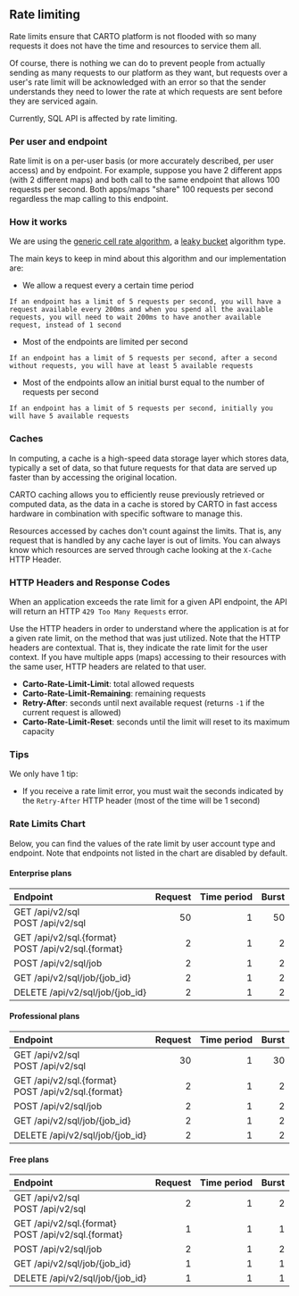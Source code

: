 ## Rate limiting

Rate limits ensure that CARTO platform is not flooded with so many requests it does not have the time and resources to service them all.

Of course, there is nothing we can do to prevent people from actually sending as many requests to our platform as they want, but requests over a user's rate limit will be acknowledged with an error so that the sender understands they need to lower the rate at which requests are sent before they are serviced again.

Currently, SQL API is affected by rate limiting.

### Per user and endpoint

Rate limit is on a per-user basis (or more accurately described, per user access) and by endpoint. For example, suppose you have 2 different apps (with 2 different maps) and both call to the same endpoint that allows 100 requests per second. Both apps/maps "share" 100 requests per second regardless the map calling to this endpoint.


### How it works

We are using the [generic cell rate algorithm](https://en.wikipedia.org/wiki/Generic_cell_rate_algorithm), a [leaky bucket](https://en.wikipedia.org/wiki/Leaky_bucket) algorithm type.

The main keys to keep in mind about this algorithm and our implementation are:
- We allow a request every a certain time period 
```
If an endpoint has a limit of 5 requests per second, you will have a request available every 200ms and when you spend all the available requests, you will need to wait 200ms to have another available request, instead of 1 second
```
- Most of the endpoints are limited per second 
```
If an endpoint has a limit of 5 requests per second, after a second without requests, you will have at least 5 available requests
```
- Most of the endpoints allow an initial burst equal to the number of requests per second 
```
If an endpoint has a limit of 5 requests per second, initially you will have 5 available requests 
```

### Caches

In computing, a cache is a high-speed data storage layer which stores data, typically a set of data, so that future requests for that data are served up faster than by accessing the original location.

CARTO caching allows you to efficiently reuse previously retrieved or computed data, as the data in a cache is stored by CARTO in fast access hardware in combination with specific software to manage this.

Resources accessed by caches don't count against the limits. That is, any request that is handled by any cache layer is out of limits. You can always know which resources are served through cache looking at the `X-Cache` HTTP Header.


### HTTP Headers and Response Codes

When an application exceeds the rate limit for a given API endpoint, the API will return an HTTP `429 Too Many Requests` error.

Use the HTTP headers in order to understand where the application is at for a given rate limit, on the method that was just utilized. Note that the HTTP headers are contextual. That is, they indicate the rate limit for the user context. If you have multiple apps (maps) accessing to their resources with the same user, HTTP headers are related to that user.

- **Carto-Rate-Limit-Limit**: total allowed requests 
- **Carto-Rate-Limit-Remaining**: remaining requests
- **Retry-After**: seconds until next available request (returns `-1` if the current request is allowed)
- **Carto-Rate-Limit-Reset**: seconds until the limit will reset to its maximum capacity

### Tips

We only have 1 tip:
- If you receive a rate limit error, you must wait the seconds indicated by the `Retry-After` HTTP header (most of the time will be 1 second)

### Rate Limits Chart

Below, you can find the values of the rate limit by user account type and endpoint. Note that endpoints not listed in the chart are disabled by default.

#### Enterprise plans

|Endpoint   |Request   |Time period  |Burst  |
| :---         |          ---: |          ---: |          ---: |
| GET /api/v2/sql <br> POST /api/v2/sql |50  |1  |50  |
| GET /api/v2/sql.{format} <br> POST /api/v2/sql.{format} |2  |1  |2  |
| POST /api/v2/sql/job        |2  |1  |2  |
| GET /api/v2/sql/job/{job_id}  |2  |1  |2  |
| DELETE /api/v2/sql/job/{job_id}  |2  |1  |2  |


#### Professional plans

|Endpoint   |Request   |Time period  |Burst  |
| :---         |          ---: |          ---: |          ---: |
| GET /api/v2/sql <br> POST /api/v2/sql |30  |1  |30  |
| GET /api/v2/sql.{format} <br> POST /api/v2/sql.{format} |2  |1  |2  |
| POST /api/v2/sql/job        |2  |1  |2  |
| GET /api/v2/sql/job/{job_id}  |2  |1  |2  |
| DELETE /api/v2/sql/job/{job_id}  |2  |1  |2  |


#### Free plans

|Endpoint   |Request   |Time period  |Burst  |
| :---         |          ---: |          ---: |          ---: |
| GET /api/v2/sql <br> POST /api/v2/sql |2  |1  |2  |
| GET /api/v2/sql.{format} <br> POST /api/v2/sql.{format} |1  |1  |1  |
| POST /api/v2/sql/job        |2  |1  |2  |
| GET /api/v2/sql/job/{job_id}  |1  |1  |1  |
| DELETE /api/v2/sql/job/{job_id}  |1  |1  |1  |
